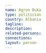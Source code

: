 ```yaml
---
name: Agron Duka
type: politician
country: Albania
tagline:
description:
related-persons:
connections:
layout: person
---
```

